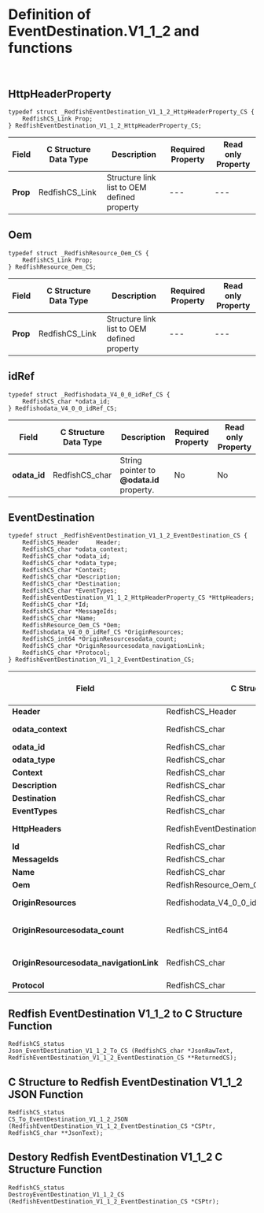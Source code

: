 # Definition of EventDestination.V1_1_2 and functions<br><br>

## HttpHeaderProperty
    typedef struct _RedfishEventDestination_V1_1_2_HttpHeaderProperty_CS {
        RedfishCS_Link Prop;
    } RedfishEventDestination_V1_1_2_HttpHeaderProperty_CS;

|Field |C Structure Data Type|Description |Required Property|Read only Property
| ---  | --- | --- | --- | ---
|**Prop**|RedfishCS_Link| Structure link list to OEM defined property| ---| ---


## Oem
    typedef struct _RedfishResource_Oem_CS {
        RedfishCS_Link Prop;
    } RedfishResource_Oem_CS;

|Field |C Structure Data Type|Description |Required Property|Read only Property
| ---  | --- | --- | --- | ---
|**Prop**|RedfishCS_Link| Structure link list to OEM defined property| ---| ---


## idRef
    typedef struct _Redfishodata_V4_0_0_idRef_CS {
        RedfishCS_char *odata_id;
    } Redfishodata_V4_0_0_idRef_CS;

|Field |C Structure Data Type|Description |Required Property|Read only Property
| ---  | --- | --- | --- | ---
|**odata_id**|RedfishCS_char| String pointer to **@odata.id** property.| No| No


## EventDestination
    typedef struct _RedfishEventDestination_V1_1_2_EventDestination_CS {
        RedfishCS_Header     Header;
        RedfishCS_char *odata_context;
        RedfishCS_char *odata_id;
        RedfishCS_char *odata_type;
        RedfishCS_char *Context;
        RedfishCS_char *Description;
        RedfishCS_char *Destination;
        RedfishCS_char *EventTypes;
        RedfishEventDestination_V1_1_2_HttpHeaderProperty_CS *HttpHeaders;
        RedfishCS_char *Id;
        RedfishCS_char *MessageIds;
        RedfishCS_char *Name;
        RedfishResource_Oem_CS *Oem;
        Redfishodata_V4_0_0_idRef_CS *OriginResources;
        RedfishCS_int64 *OriginResourcesodata_count;
        RedfishCS_char *OriginResourcesodata_navigationLink;
        RedfishCS_char *Protocol;
    } RedfishEventDestination_V1_1_2_EventDestination_CS;

|Field |C Structure Data Type|Description |Required Property|Read only Property
| ---  | --- | --- | --- | ---
|**Header**|RedfishCS_Header|Redfish C structure header|---|---
|**odata_context**|RedfishCS_char| String pointer to **@odata.context** property.| No| No
|**odata_id**|RedfishCS_char| String pointer to **@odata.id** property.| No| No
|**odata_type**|RedfishCS_char| String pointer to **@odata.type** property.| No| No
|**Context**|RedfishCS_char| String pointer to **Context** property.| Yes| No
|**Description**|RedfishCS_char| String pointer to **Description** property.| No| Yes
|**Destination**|RedfishCS_char| String pointer to **Destination** property.| No| Yes
|**EventTypes**|RedfishCS_char| String pointer to **EventTypes** property.| No| Yes
|**HttpHeaders**|RedfishEventDestination_V1_1_2_HttpHeaderProperty_CS| Structure points to **HttpHeaders** property.| No| No
|**Id**|RedfishCS_char| String pointer to **Id** property.| Yes| Yes
|**MessageIds**|RedfishCS_char| String pointer to **MessageIds** property.| No| Yes
|**Name**|RedfishCS_char| String pointer to **Name** property.| Yes| Yes
|**Oem**|RedfishResource_Oem_CS| Structure points to **Oem** property.| No| No
|**OriginResources**|Redfishodata_V4_0_0_idRef_CS| Structure points to **OriginResources** property.| No| Yes
|**OriginResourcesodata_count**|RedfishCS_int64| 64-bit long long interger pointer to **OriginResources@odata.count** property.| No| No
|**OriginResourcesodata_navigationLink**|RedfishCS_char| String pointer to **OriginResources@odata.navigationLink** property.| No| No
|**Protocol**|RedfishCS_char| String pointer to **Protocol** property.| No| Yes
## Redfish EventDestination V1_1_2 to C Structure Function
    RedfishCS_status
    Json_EventDestination_V1_1_2_To_CS (RedfishCS_char *JsonRawText, RedfishEventDestination_V1_1_2_EventDestination_CS **ReturnedCS);

## C Structure to Redfish EventDestination V1_1_2 JSON Function
    RedfishCS_status
    CS_To_EventDestination_V1_1_2_JSON (RedfishEventDestination_V1_1_2_EventDestination_CS *CSPtr, RedfishCS_char **JsonText);

## Destory Redfish EventDestination V1_1_2 C Structure Function
    RedfishCS_status
    DestroyEventDestination_V1_1_2_CS (RedfishEventDestination_V1_1_2_EventDestination_CS *CSPtr);

